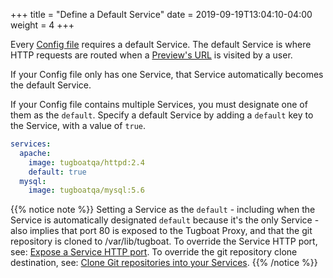 +++
title = "Define a Default Service"
date = 2019-09-19T13:04:10-04:00
weight = 4
+++

Every [Config file](/setting-up-tugboat/create-a-tugboat-config-file/) requires a default Service. The default Service
is where HTTP requests are routed when a [Preview's URL](/building-a-preview/share-a-preview/) is visited by a user.

If your Config file only has one Service, that Service automatically becomes the default Service.

If your Config file contains multiple Services, you must designate one of them as the `default`. Specify a default
Service by adding a `default` key to the Service, with a value of `true`.

```yaml
services:
  apache:
    image: tugboatqa/httpd:2.4
    default: true
  mysql:
    image: tugboatqa/mysql:5.6
```

{{% notice note %}} Setting a Service as the `default` - including when the Service is automatically designated
`default` because it's the only Service - also implies that port 80 is exposed to the Tugboat Proxy, and that the git
repository is cloned to /var/lib/tugboat. To override the Service HTTP port, see:
[Expose a Service HTTP port](../expose-a-service-http-port/). To override the git repository clone destination, see:
[Clone Git repositories into your Services](../clone-git-repositories-into-your-services/). {{% /notice %}}
